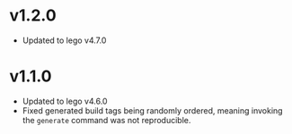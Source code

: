 # v1.2.0

- Updated to lego v4.7.0

# v1.1.0

- Updated to lego v4.6.0
- Fixed generated build tags being randomly ordered, meaning invoking the `generate` command was not reproducible.
